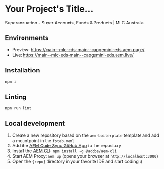 # Your Project's Title...
Superannuation - Super Accounts, Funds & Products | MLC Australia
## Environments
- Preview: https://main--mlc-eds-main--capgemini-eds.aem.page/
- Live: https://main--mlc-eds-main--capgemini-eds.aem.live/


## Installation

```sh
npm i
```

## Linting

```sh
npm run lint
```

## Local development

1. Create a new repository based on the `aem-boilerplate` template and add a mountpoint in the `fstab.yaml`
1. Add the [AEM Code Sync GitHub App](https://github.com/apps/aem-code-sync) to the repository
1. Install the [AEM CLI](https://github.com/adobe/helix-cli): `npm install -g @adobe/aem-cli`
1. Start AEM Proxy: `aem up` (opens your browser at `http://localhost:3000`)
1. Open the `{repo}` directory in your favorite IDE and start coding :)